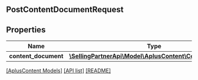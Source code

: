 ## PostContentDocumentRequest

## Properties

Name | Type | Description | Notes
------------ | ------------- | ------------- | -------------
**content_document** | [**\SellingPartnerApi\Model\AplusContent\ContentDocument**](ContentDocument.md) |  |

[[AplusContent Models]](../) [[API list]](../../Api) [[README]](../../../README.md)
